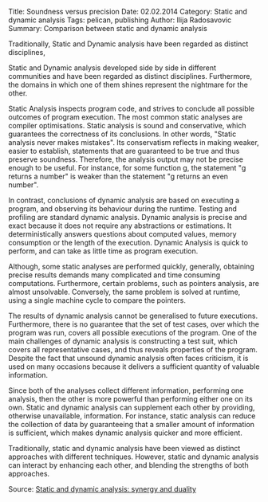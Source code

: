 Title: Soundness versus precision
Date: 02.02.2014
Category: Static and dynamic analysis
Tags: pelican, publishing
Author: Ilija Radosavovic
Summary: Comparison between static and dynamic analysis


Traditionally, Static and Dynamic analysis have been regarded as distinct disciplines, 

Static and Dynamic analysis developed side by side in different communities and have been regarded as distinct disciplines.
Furthermore, the domains in which one of them shines represent the nightmare for the other. 

Static Analysis inspects program code, and strives to conclude all possible outcomes of program execution.
The most common static analyses are compiler optimisations. 
Static analysis is sound and conservative, which guarantees the correctness of its conclusions. 
In other words, "Static analysis never makes mistakes". 
Its conservatism reflects in making weaker, easier to establish, statements that are guaranteed to be true and thus preserve soundness. 
Therefore, the analysis output may not be precise enough to be useful. 
For instance, for some function g, the statement "g returns a number" is weaker than the statement "g returns an even number". 

In contrast, conclusions of dynamic analysis are based on executing a program, and observing its behaviour during the runtime. 
Testing and profiling are standard dynamic analysis. 
Dynamic analysis is precise and exact because it does not require any abstractions or estimations. 
It deterministically answers questions about computed values, memory consumption or the length of the execution. 
Dynamic Analysis is quick to perform, and can take as little time as program execution.    

Although, some static analyses are performed quickly, generally, obtaining precise results demands many complicated and time consuming computations. 
Furthermore, certain problems, such as pointers analysis, are almost unsolvable. 
Conversely, the same problem is solved at runtime, using a single machine cycle to compare the pointers. 

The results of dynamic analysis cannot be generalised to future executions. 
Furthermore, there is no guarantee that the set of test cases, over which the program was run, covers all possible executions of the program. 
One of the main challenges of dynamic analysis is constructing a test suit, which covers all representative cases, and thus reveals properties of the program. 
Despite the fact that unsound dynamic analysis often faces criticism, it is used on many occasions because it delivers a sufficient quantity of valuable information. 

Since both of the analyses collect different information, performing one analysis, then the other is more powerful than performing either one on its own. 
Static and dynamic analysis can supplement each other by providing, otherwise unavailable, information. 
For instance, static analysis can reduce the collection of data by guaranteeing that a smaller amount of information is sufficient, which makes dynamic analysis quicker and more efficient.

Traditionally, static and dynamic analysis have been viewed as distinct approaches with different techniques. 
However, static and dynamic analysis can interact by enhancing each other, and blending the strengths of both approaches. 

Source:
[Static and dynamic analysis: synergy and duality](http://homes.cs.washington.edu/~mernst/pubs/staticdynamic-woda2003.pdf)

